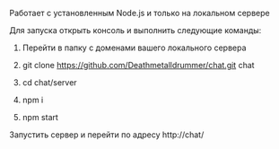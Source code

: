 Работает с установленным Node.js и только на локальном сервере

Для запуска открыть консоль и выполнить следующие команды:

1. Перейти в папку с доменами вашего локального сервера

2. git clone https://github.com/Deathmetalldrummer/chat.git chat

3. cd chat/server

4. npm i

5. npm start

Запустить сервер и перейти по адресу http://chat/
